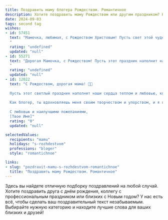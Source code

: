 ```yaml
---
title: Поздравить маму блогера Рождеством. Романтичное
description: Хотите поздравить маму Рождеством или другим праздником? Наш ИИ создаст незабываемое поздравление, а вы обязательно выделитесь среди других.  
date: 2024-09-03
tags: second tag
wishes:
- id: 57451
  text: "Мамочка, любимая, с Рождеством Христовым! Пусть свет этой чудесной ночи согреет твою душу, а благодать небесная наполнит ее любовью и радостью. В этот день, когда весь мир празднует рождение новой надежды, я желаю тебе исполнения самых сокровенных желаний, вдохновения для новых постов и, конечно,  настоящего семейного счастья!
  "
  rating: "undefined"
  updated: "null"
- id: 55271
  text: "Дорогая Мамочка, с Рождеством! Пусть этот праздник наполнит наш дом теплом, любовью и счастьем. Ты — моя звезда, которая освещает мой путь, и я бесконечно благодарна за твою поддержку, вдохновение и безграничную любовь. Пусть в  твоём блоге всегда будет много вдохновения, а читатели дарят тебе только позитивные эмоции!
  "
  rating: "undefined"
  updated: "null"
- id: 12022
  text: "С Рождеством, дорогая мама! 🎄✨
  
  Пусть этот светлый праздник наполнит наши сердца теплом и любовью, которые так много значили для нас все эти годы. Ты всегда была моим самым ярким примером и опорой, и я благодарю тебя за каждый момент, проведенный вместе.
  
  Как блогер, ты вдохновляешь меня своим творчеством и упорством, и я горжусь тем, кем ты стала. Пусть в это Рождество твои мечты продолжат сбываться, а каждый новый день приносит тебе радость и успех.
  
  С любовью и наилучшими пожеланиями,
  [Твое Имя]"
  rating: "0"
  updated: "null"

selectedValues:
  recipients: "mamu"
  holidays: "s-rozhdestvom"
  professions: "bloger"
  style: "romantichnoe"

links:
- slug: "pozdravit-mamu-s-rozhdestvom-romantichnoe"
  title: "Поздравить маму Рождеством. Романтичное"
---
```


Здесь вы найдете отличную подборку поздравлений на любой случай. 
Хотите поздравить друга с днём рождения, коллегу с профессиональным праздником или близких с Новым годом? У нас есть всё, чтобы сделать ваш поздравительный текст незабываемым. Выбирайте нужную категорию и находите лучшие слова для ваших близких и друзей!
